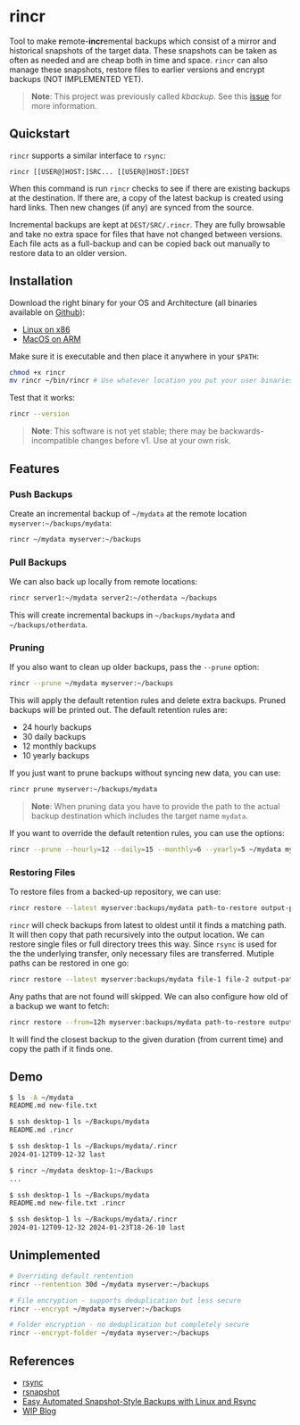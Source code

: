 # rincr
Tool to make **r**emote-**incr**emental backups which consist of a mirror and historical snapshots of the target data.
These snapshots can be taken as often as needed and are cheap both in time and space. `rincr` can also manage these
snapshots, restore files to earlier versions and encrypt backups (NOT IMPLEMENTED YET).

> **Note**: This project was previously called *kbackup*. See this [issue](https://github.com/thekashifmalik/kbackup/issues/2)
> for more information.

## Quickstart
`rincr` supports a similar interface to `rsync`:

```
rincr [[USER@]HOST:]SRC... [[USER@]HOST:]DEST
```

When this command is run `rincr` checks to see if there are existing backups at the destination. If there are, a copy of
the latest backup is created using hard links. Then new changes (if any) are synced from the source.

Incremental backups are kept at `DEST/SRC/.rincr`. They are fully browsable and take no extra space for files that have
not changed between versions. Each file acts as a full-backup and can be copied back out manually to restore data to an
older version.

## Installation
Download the right binary for your OS and Architecture (all binaries available on [Github](https://github.com/thekashifmalik/rincr/releases)):
- [Linux on x86](https://github.com/thekashifmalik/rincr/releases/latest/download/rincr-linux-amd64)
- [MacOS on ARM](https://github.com/thekashifmalik/rincr/releases/latest/download/rincr-darwin-arm64)

Make sure it is executable and then place it anywhere in your `$PATH`:

```bash
chmod +x rincr
mv rincr ~/bin/rincr # Use whatever location you put your user binaries in.
```

Test that it works:

```bash
rincr --version
```

> **Note**: This software is not yet stable; there may be backwards-incompatible changes before v1. Use at your own
> risk.


## Features

### Push Backups

Create an incremental backup of `~/mydata` at the remote location `myserver:~/backups/mydata`:
```bash
rincr ~/mydata myserver:~/backups
```

### Pull Backups

We can also back up locally from remote locations:
```bash
rincr server1:~/mydata server2:~/otherdata ~/backups
```

This will create incremental backups in `~/backups/mydata` and `~/backups/otherdata`.

### Pruning

If you also want to clean up older backups, pass the `--prune` option:
```bash
rincr --prune ~/mydata myserver:~/backups
```

This will apply the default retention rules and delete extra backups. Pruned backups will be printed out. The default
retention rules are:
- 24 hourly backups
- 30 daily backups
- 12 monthly backups
- 10 yearly backups


If you just want to prune backups without syncing new data, you can use:

```bash
rincr prune myserver:~/backups/mydata
```
> **Note**: When pruning data you have to provide the path to the actual backup destination which includes the target
> name `mydata`.

If you want to override the default retention rules, you can use the options:

```bash
rincr --prune --hourly=12 --daily=15 --monthly=6 --yearly=5 ~/mydata myserver:~/backups
```

### Restoring Files

To restore files from a backed-up repository, we can use:

```bash
rincr restore --latest myserver:backups/mydata path-to-restore output-path
```

`rincr` will check backups from latest to oldest until it finds a matching path. It will then copy that path recursively
into the output location. We can restore single files or full directory trees this way. Since `rsync` is used for the
the underlying transfer, only necessary files are transferred. Mutiple paths can be restored in one go:


```bash
rincr restore --latest myserver:backups/mydata file-1 file-2 output-path
```

Any paths that are not found will skipped. We can also configure how old of a backup we want to fetch:


```bash
rincr restore --from=12h myserver:backups/mydata path-to-restore output-path
```

It will find the closest backup to the given duration (from current time) and copy the path if it finds one.



## Demo

```bash
$ ls -A ~/mydata
README.md new-file.txt

$ ssh desktop-1 ls ~/Backups/mydata
README.md .rincr

$ ssh desktop-1 ls ~/Backups/mydata/.rincr
2024-01-12T09-12-32 last

$ rincr ~/mydata desktop-1:~/Backups
...

$ ssh desktop-1 ls ~/Backups/mydata
README.md new-file.txt .rincr

$ ssh desktop-1 ls ~/Backups/mydata/.rincr
2024-01-12T09-12-32 2024-01-23T18-26-10 last
```

## Unimplemented

```bash
# Overriding default rentention
rincr --rentention 30d ~/mydata myserver:~/backups

# File encryption - supports deduplication but less secure
rincr --encrypt ~/mydata myserver:~/backups

# Folder encryption - no deduplication but completely secure
rincr --encrypt-folder ~/mydata myserver:~/backups

```

## References
- [rsync](https://rsync.samba.org/)
- [rsnapshot](https://rsnapshot.org/)
- [Easy Automated Snapshot-Style Backups with Linux and Rsync](http://www.mikerubel.org/computers/rsync_snapshots/)
- [WIP Blog](blog)
